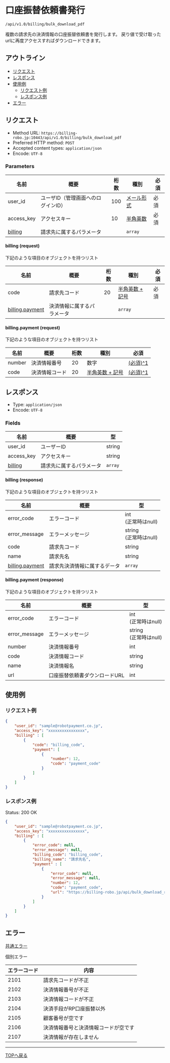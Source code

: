 # 口座振替依頼書発行

`/api/v1.0/billing/bulk_download_pdf`

複数の請求先の決済情報の口座振替依頼書を発行します。
戻り値で受け取ったurlに再度アクセスすればダウンロードできます。

## アウトライン

- [リクエスト](#リクエスト)
- [レスポンス](#レスポンス)
- [使用例](#使用例)
  - [リクエスト例](#リクエスト例)
  - [レスポンス例](#レスポンス例)
- [エラー](#エラー)

## リクエスト
- Method URL: `https://billing-robo.jp:10443/api/v1.0/billing/bulk_download_pdf`
- Preferred HTTP method: `POST`
- Accepted content types: `application/json`
- Encode: `UTF-8`

### Parameters

| 名前                        | 概要                               | 桁数 | 種別                              | 必須 |
| --------------------------- | ---------------------------------- | ---- | --------------------------------- | ---- |
| user_id                     | ユーザID（管理画面へのログインID） | 100  | [メール形式](../../index.md#種別) | 必須 |
| access_key                  | アクセスキー                       | 10   | [半角英数](../../index.md#種別)   | 必須 |
| [billing](#billing-request) | 請求先に属するパラメータ           |      | `array`                  |      |

#### billing (request)

<!-- 要素が多くないものは detail, summaryタグを使わない (なくても見やすくため) -->
下記のような項目のオブジェクトを持つリスト

| 名前                                       | 概要                       | 桁数 | 種別                                   | 必須 |
| ------------------------------------------ | -------------------------- | ---- | -------------------------------------- | ---- |
| code                                       | 請求先コード               | 20   | [半角英数 + 記号](../../index.md#種別) | 必須 |
| [billing.payment](#billingpayment-request) | 決済情報に属するパラメータ |      | `array`                       |      |

#### billing.payment (request)

<!-- 要素が多くないものは detail, summaryタグを使わない (なくても見やすくため) -->
下記のような項目のオブジェクトを持つリスト

| 名前   | 概要           | 桁数 | 種別                                   | 必須     |
| ------ | -------------- | ---- | -------------------------------------- | -------- |
| number | 決済情報番号   | 20   | 数字                                   | [(必須)^1](../../index.md#必須) |
| code   | 決済情報コード | 20   | [半角英数 + 記号](../../index.md#種別) | [(必須)^1](../../index.md#必須) |


## レスポンス
- Type: `application/json`
- Encode: `UTF-8`

### Fields

| 名前                         | 概要                     | 型               |
| ---------------------------- | ------------------------ | ---------------- |
| user_id                      | ユーザーID               | string           |
| access_key                   | アクセスキー             | string           |
| [billing](#billing-response) | 請求先に属するパラメータ | `array` |

#### billing (response)

<!-- 要素が多くないものは detail, summaryタグを使わない (なくても見やすくため) -->
下記のような項目のオブジェクトを持つリスト

| 名前                                        | 概要                         | 型                         |
| ------------------------------------------- | ---------------------------- | -------------------------- |
| error_code                                  | エラーコード                 | int <br> (正常時はnull)    |
| error_message                               | エラーメッセージ             | string <br> (正常時はnull) |
| code                                        | 請求先コード                 | string                     |
| name                                        | 請求先名                     | string                     |
| [billing.payment](#billingpayment-response) | 請求先決済情報に属するデータ | `array`           |

#### billing.payment (response)

<!-- 要素が多くないものは detail, summaryタグを使わない (なくても見やすくため) -->
下記のような項目のオブジェクトを持つリスト

| 名前          | 概要                          | 型                         |
| ------------- | ----------------------------- | -------------------------- |
| error_code    | エラーコード                  | int <br> (正常時はnull)    |
| error_message | エラーメッセージ              | string <br> (正常時はnull) |
| number        | 決済情報番号                  | int                        |
| code          | 決済情報コード                | string                     |
| name          | 決済情報名                    | string                     |
| url           | 口座振替依頼書ダウンロードURL | int                        |


## 使用例

### リクエスト例

```json
{
    "user_id": "sample@robotpayment.co.jp",
    "access_key": "xxxxxxxxxxxxxxxx",
    "billing" : [
        {
            "code": "billing_code",
            "payment": [
                {
                    "number": 12,
                    "code": "payment_code"
                }
            ]
        }
    ]
}
```

### レスポンス例

Status: 200 OK

```json
{
    "user_id": "sample@robotpayment.co.jp",
    "access_key": "xxxxxxxxxxxxxxxx",
    "billing" : [
        {
            "error_code": null,
            "error_message": null,
            "billing_code": "billing_code",
            "billing_name": "請求先名",
            "payment" : [
                {
                    "error_code": null,
                    "error_message": null,
                    "number": 12,
                    "code": "payment_code",
                    "url": "https://billing-robo.jp/api/bulk_download_request_form?id=xxx"
                }
            ]
        }
    ]
}
```

## エラー

[共通エラー](../../index.md#共通エラー)

個別エラー

| エラーコード | 内容                                 |
| ------------ | ------------------------------------ |
| 2101         | 請求先コードが不正                   |
| 2102         | 決済情報番号が不正                   |
| 2103         | 決済情報コードが不正                 |
| 2104         | 決済手段がRP口座振替以外             |
| 2105         | 顧客番号が空です                     |
| 2106         | 決済情報番号と決済情報コードが空です |
| 2107         | 決済情報が存在しません               |

----

[TOPへ戻る](../../index.md)